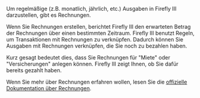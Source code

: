 Um regelmäßige (z.B. monatlich, jährlich, etc.) Ausgaben in Firefly III darzustellen, gibt es Rechnungen.

Wenn Sie Rechnungen erstellen, berichtet Firefly III den erwarteten Betrag der Rechnungen über einen bestimmten Zeitraum. Firefly III benutzt Regeln, um Transaktionen mit Rechnungen zu verknüpfen. Dadurch können Sie Ausgaben mit Rechnungen verknüpfen, die Sie noch zu bezahlen haben.

Kurz gesagt bedeutet dies, dass Sie Rechnungen für "Miete" oder "Versicherungen" anlegen können. Firefly III zeigt Ihnen, ob Sie dafür bereits gezahlt haben.

Wenn Sie mehr über Rechnungen erfahren wollen, lesen Sie die [offizielle Dokumentation über Rechnungen](https://docs.firefly-iii.org/advanced-concepts/bills).